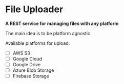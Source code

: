 # File Uploader

**A REST service for managing files with any platform**

The main idea is to be platform agnostic

Available platforms for upload:

- [ ] AWS S3
- [ ] Google Cloud
- [ ] Google Drive
- [ ] Azure Blob Storage
- [ ] Firebase Storage
